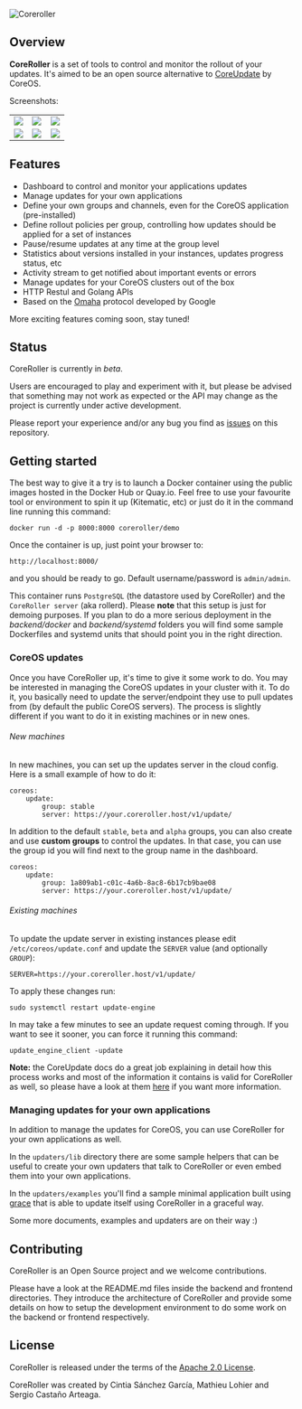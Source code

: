![Coreroller](https://github.com/coreroller/coreroller/raw/master/docs/screenshots/coreroller.png)

## Overview

**CoreRoller** is a set of tools to control and monitor the rollout of your updates. It's aimed to be an open source alternative to [CoreUpdate](https://coreos.com/products/coreupdate/) by CoreOS.

Screenshots:

<table>
    <tr>
        <td width="33%"><img src="https://github.com/coreroller/coreroller/raw/master/docs/screenshots/screenshot1.png"></td>
        <td width="33%"><img src="https://github.com/coreroller/coreroller/raw/master/docs/screenshots/screenshot2.png"></td>
        <td width="33%"><img src="https://github.com/coreroller/coreroller/raw/master/docs/screenshots/screenshot3.png"></td>
    </tr>
    <tr>
        <td><img src="https://github.com/coreroller/coreroller/raw/master/docs/screenshots/screenshot4.png"></td>
        <td><img src="https://github.com/coreroller/coreroller/raw/master/docs/screenshots/screenshot5.png"></td>
        <td><img src="https://github.com/coreroller/coreroller/raw/master/docs/screenshots/screenshot6.png"></td>
    </tr>
</table>

## Features

- Dashboard to control and monitor your applications updates
- Manage updates for your own applications
- Define your own groups and channels, even for the CoreOS application (pre-installed)
- Define rollout policies per group, controlling how updates should be applied for a set of instances
- Pause/resume updates at any time at the group level
- Statistics about versions installed in your instances, updates progress status, etc
- Activity stream to get notified about important events or errors
- Manage updates for your CoreOS clusters out of the box
- HTTP Restul and Golang APIs
- Based on the [Omaha](https://code.google.com/p/omaha/wiki/ServerProtocol) protocol developed by Google

More exciting features coming soon, stay tuned!

## Status

CoreRoller is currently in *beta*.

Users are encouraged to play and experiment with it, but please be advised that something may not work as expected or the API may change as the project is currently under active development.

Please report your experience and/or any bug you find as [issues](https://github.com/coreroller/coreroller/issues) on this repository.

## Getting started

The best way to give it a try is to launch a Docker container using the public images hosted in the Docker Hub or Quay.io. Feel free to use your favourite tool or environment to spin it up (Kitematic, etc) or just do it in the command line running this command:

	docker run -d -p 8000:8000 coreroller/demo

Once the container is up, just point your browser to:

	http://localhost:8000/
	
and you should be ready to go. Default username/password is `admin/admin`.

This container runs `PostgreSQL` (the datastore used by CoreRoller) and the `CoreRoller server` (aka rollerd). Please **note** that this setup is just for demoing purposes. If you plan to do a more serious deployment in the *backend/docker* and *backend/systemd* folders you will find some sample Dockerfiles and systemd units that should point you in the right direction.

### CoreOS updates

Once you have CoreRoller up, it's time to give it some work to do. You may be interested in managing the CoreOS updates in your cluster with it. To do it, you basically need to update the server/endpoint they use to pull updates from (by default the public CoreOS servers). The process is slightly different if you want to do it in existing machines or in new ones.

###### New machines

In new machines, you can set up the updates server in the cloud config. Here is a small example of how to do it:

	coreos:
		update:
			group: stable
			server: https://your.coreroller.host/v1/update/

In addition to the default `stable`, `beta` and `alpha` groups, you can also create and use **custom groups** to control the updates. In that case, you can use the group id you will find next to the group name in the dashboard.

	coreos:
		update:
			group: 1a809ab1-c01c-4a6b-8ac8-6b17cb9bae08
			server: https://your.coreroller.host/v1/update/

###### Existing machines

To update the update server in existing instances please edit `/etc/coreos/update.conf` and update the `SERVER` value (and optionally `GROUP`):

	SERVER=https://your.coreroller.host/v1/update/
	
To apply these changes run:

	sudo systemctl restart update-engine
	
In may take a few minutes to see an update request coming through. If you want to see it sooner, you can force it running this command:

	update_engine_client -update

**Note:** the CoreUpdate docs do a great job explaining in detail how this process works and most of the information it contains is valid for CoreRoller as well, so please have a look at them [here](https://coreos.com/products/coreupdate/docs/latest/configure-machines.html) if you want more information.

### Managing updates for your own applications

In addition to manage the updates for CoreOS, you can use CoreRoller for your own applications as well. 

In the `updaters/lib` directory there are some sample helpers that can be useful to create your own updaters that talk to CoreRoller or even embed them into your own applications. 

In the `updaters/examples` you'll find a sample minimal application built using [grace](https://github.com/facebookgo/grace) that is able to update itself using CoreRoller in a graceful way.

Some more documents, examples and updaters are on their way :)

## Contributing

CoreRoller is an Open Source project and we welcome contributions.

Please have a look at the README.md files inside the backend and frontend directories. They introduce the architecture of CoreRoller and provide some details on how to setup the development environment to do some work on the backend or frontend respectively.

## License

CoreRoller is released under the terms of the [Apache 2.0 License](http://www.apache.org/licenses/LICENSE-2.0).

CoreRoller was created by Cintia Sánchez García, Mathieu Lohier and Sergio Castaño Arteaga.